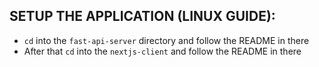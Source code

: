 ## SETUP THE APPLICATION (LINUX GUIDE):
 - `cd` into the `fast-api-server` directory and follow the README in there
 - After that `cd` into the `nextjs-client` and follow the README in there